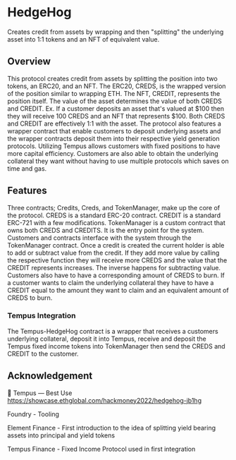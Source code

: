 # HedgeHog

Creates credit from assets by wrapping and then "splitting" the underlying asset into 1:1 tokens and an NFT of equivalent value.

## Overview
This protocol creates credit from assets by splitting the position into two tokens, an ERC20, and an NFT. The ERC20, CREDS, is the wrapped version of the position similar to wrapping ETH. The NFT, CREDIT, represents the position itself. The value of the asset determines the value of both CREDS and CREDIT. Ex. If a customer deposits an asset that's valued at $100 then they will receive 100 CREDS and an NFT that represents $100. Both CREDS and CREDIT are effectively 1:1 with the asset. The protocol also features a wrapper contract that enable customers to deposit underlying assets and the wrapper contracts deposit them into their respective yield generation protocols. Utilizing Tempus allows customers with fixed positions to have more capital efficiency. Customers are also able to obtain the underlying collateral they want without having to use multiple protocols which saves on time and gas.

## Features
Three contracts; Credits, Creds, and TokenManager, make up the core of the protocol. CREDS is a standard ERC-20 contract. CREDIT is a standard ERC-721 with a few modifications. TokenManager is a custom contract that owns both CREDS and CREDITS. It is the entry point for the system. Customers and contracts interface with the system through the TokenManager contract. Once a credit is created the current holder is able to add or subtract value from the credit. If they add more value by calling the respective function they will receive more CREDS and the value that the CREDIT represents increases. The inverse happens for subtracting value. Customers also have to have a corresponding amount of CREDS to burn. If a customer wants to claim the underlying collateral they have to have a CREDIT equal to the amount they want to claim and an equivalent amount of CREDS to burn.

### Tempus Integration
The Tempus-HedgeHog contract is a wrapper that receives a customers underlying collateral, deposit it into Tempus, receive and deposit the Tempus fixed income tokens into TokenManager then send the CREDS and CREDIT to the customer. 

## Acknowledgement

🥇 Tempus — Best Use
https://showcase.ethglobal.com/hackmoney2022/hedgehog-jb1hg

Foundry - Tooling

Element Finance - First introduction to the idea of splitting yield bearing assets into principal and yield tokens

Tempus Finance - Fixed Income Protocol used in first integration
